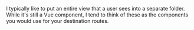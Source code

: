 I typically like to put an entire view that a user sees into a separate folder. While it's still a Vue component, I tend to think of these as the components you would use for your destination routes.